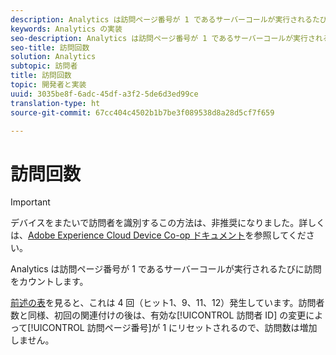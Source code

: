 ```yaml
---
description: Analytics は訪問ページ番号が 1 であるサーバーコールが実行されるたびに訪問をカウントします。
keywords: Analytics の実装
seo-description: Analytics は訪問ページ番号が 1 であるサーバーコールが実行されるたびに訪問をカウントします。
seo-title: 訪問回数
solution: Analytics
subtopic: 訪問者
title: 訪問回数
topic: 開発者と実装
uuid: 3035be8f-6adc-45df-a3f2-5de6d3ed99ce
translation-type: ht
source-git-commit: 67cc404c4502b1b7be3f089538d8a28d5cf7f659

---
```



# 訪問回数

>[!IMPORTANT]
>
>デバイスをまたいで訪問者を識別するこの方法は、非推奨になりました。詳しくは、[Adobe Experience Cloud Device Co-op ドキュメント](https://marketing.adobe.com/resources/help/ja_JP/mcdc/)を参照してください。

Analytics は訪問ページ番号が 1 であるサーバーコールが実行されるたびに訪問をカウントします。

[前述の表](../../../implement/js-implementation/xdevice-visid/visit-example.md#concept_E3B32B8E539F4FDC8E3FA872328B87BA)を見ると、これは 4 回（ヒット1、9、11、12）発生しています。訪問者数と同様、初回の関連付けの後は、有効な[!UICONTROL 訪問者 ID] の変更によって[!UICONTROL 訪問ページ番号]が 1 にリセットされるので、訪問数は増加しません。
